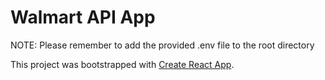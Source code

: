# Walmart API App

NOTE: Please remember to add the provided .env file to the root directory

This project was bootstrapped with [Create React App](https://github.com/facebookincubator/create-react-app).
